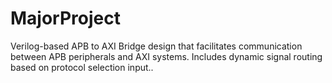 # MajorProject
Verilog-based APB to AXI Bridge design that facilitates communication between APB peripherals and AXI systems. Includes dynamic signal routing based on protocol selection input..
